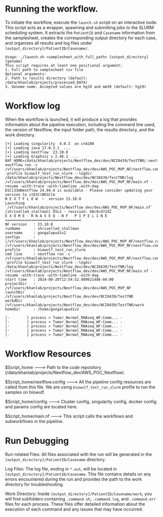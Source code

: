 # Running the workflow.

To initiate the workflow, execute the `launch.sh` script on an interactive node. This script acts as a wrapper, spawning and submitting jobs to the SLURM scheduling system. It extracts the `PatientID` and `Casename` information from the samplesheet, creates the corresponding output directory for each case, and organizes all results and log files under `[output_directory]/PatientID/Casename/`.

```
Usage: ./launch.sh <samplesheet_with_full_path> [output_directory] [genome]
This script requires at least one positional argument:
1. Full path to samplesheet csv file
Optional arguments:
2. Path to results directory (default: /data/khanlab/projects/processed_DATA)
3. Genome name. Accepted values are hg19 and mm39 (default: hg19)

```

# Workflow log

When the workflow is launched, it will produce a log that provides information about the pipeline execution, including the command line used, the version of Nextflow, the input folder path, the results directory, and the work directory.

```
[+] Loading singularity  4.0.3  on cn4280
[+] Loading java 17.0.3.1  ...
[+] Loading nextflow  23.10.0
[+] Loading Graphviz v 2.46.1  ...
NXF_HOME=/data/khanlab/projects/Nextflow_dev/dev/NCI0439/TestTNR/.nextflow
nextflow run -c /vf/users/khanlab/projects/Nextflow_dev/dev/AWS_POC_MVP_NF/nextflow.config -profile biowulf_test_run_slurm --logdir /data/khanlab/projects/Nextflow_dev/dev/NCI0439/TestTNR/log /vf/users/khanlab/projects/Nextflow_dev/dev/AWS_POC_MVP_NF/main.nf -resume -with-trace -with-timeline -with-dag
ESC[33mNextflow 24.04.4 is available - Please consider updating your version to itESC(BESC[m
N E X T F L O W  ~  version 23.10.0
Launching `/vf/users/khanlab/projects/Nextflow_dev/dev/AWS_POC_MVP_NF/main.nf` [shrivelled_stallman] DSL2 - revision: b8c8cd72d2
E X O M E - R N A S E Q - N F   P I P E L I N E
===================================
NF version   : 23.10.0
runName      : shrivelled_stallman
username     : gangalapudiv2
configs      : [/vf/users/khanlab/projects/Nextflow_dev/dev/AWS_POC_MVP_NF/nextflow.config, /vf/users/khanlab/projects/Nextflow_dev/dev/AWS_POC_MVP_NF/nextflow.config]
profile      : biowulf_test_run_slurm
cmd line     : nextflow run -c /vf/users/khanlab/projects/Nextflow_dev/dev/AWS_POC_MVP_NF/nextflow.config -profile biowulf_test_run_slurm --logdir /data/khanlab/projects/Nextflow_dev/dev/NCI0439/TestTNR/log /vf/users/khanlab/projects/Nextflow_dev/dev/AWS_POC_MVP_NF/main.nf -resume -with-trace -with-timeline -with-dag
start time   : 2024-08-20T12:54:52.989621486-04:00
projectDir   : /vf/users/khanlab/projects/Nextflow_dev/dev/AWS_POC_MVP_NF
launchDir    : /vf/users/khanlab/projects/Nextflow_dev/dev/NCI0439/TestTNR
workdDir     : /vf/users/khanlab/projects/Nextflow_dev/dev/NCI0439/TestTNR/work
homeDir      : /home/gangalapudiv2

[-        ] process > Tumor_Normal_RNAseq_WF:Comm... -
[-        ] process > Tumor_Normal_RNAseq_WF:Comm... -
[-        ] process > Tumor_Normal_RNAseq_WF:Comm... -
[-        ] process > Tumor_Normal_RNAseq_WF:Comm... -
[-        ] process > Tumor_Normal_RNAseq_WF:Comm... -

```

# Workflow Resources

$Script_home ---> Path to the code repository (/data/khanlab/projects/Nextflow_dev/AWS_POC_Nextflow).

$Script_home/nextflow.config ---> All the pipeline config resources are called from this file. We are using `biowulf_test_run_slurm` profile to run the samples on biowulf.

$Script_home/config ---> Cluster config, singularity config, docker config and params config are located here.

$Script_home/main.nf ---> This script calls the workflows and subworkflows in the pipeline.

# Run Debugging

Run-related Files: All files associated with the run will be generated in the `[output_directory]/PatientID/Casename` directory.

Log Files: The log file, ending in `*.out`, will be located in `[output_directory]/PatientID/Casename`. This file contains details on any errors encountered during the run and provides the path to the work directory for troubleshooting.

Work Directory: Inside `[output_directory]/PatientID/Casename/work`, you will find subfolders containing `.command.sh`, `.command.log`, and `.command.err` files for each process. These files offer detailed information about the execution of each command and any issues that may have occurred.
